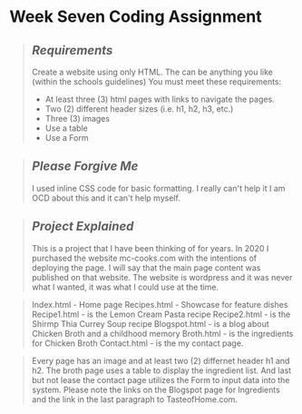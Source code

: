 
# Week Seven Coding Assignment 

> ## _Requirements_
>
> Create a website using only HTML. The can be anything you like (within the 
> schools guidelines) You must meet these requirements: 
> - At least three (3) html pages with links to navigate the pages. 
> - Two (2) different header sizes (i.e. h1, h2, h3, etc.)
> - Three (3) images 
> - Use a table 
> - Use a Form 

> ## _Please Forgive Me_ 
>
> I used inline CSS code for basic formatting. I really can't help it I am OCD about this 
and it can't help myself. 

>## ___Project Explained___
>
> This is a project that I have been thinking of for years. In 2020 I purchased the website 
mc-cooks.com with the intentions of deploying the page. I will say that the main page content 
was published on that website. The website is wordpress and it was never what I wanted, it was 
what I could use at the time. 

> Index.html - Home page 
> Recipes.html - Showcase for feature dishes 
> Recipe1.html - is the Lemon Cream Pasta recipe 
> Recipe2.html - is the Shirmp Thia Currey Soup recipe 
> Blogspot.html - is a blog about Chicken Broth and a childhood memory 
> Broth.html - is the ingredients for Chicken Broth 
> Contact.html - is the my contact page. 

> Every page has an image and at least two (2) differnet header h1 and h2.  The broth page uses 
a table to display the ingredient list. And last but not lease the contact page utilizes the Form to 
input data into the system. Please note the links on the Blogspot page for Ingredients and the link 
in the last paragraph to TasteofHome.com. 


